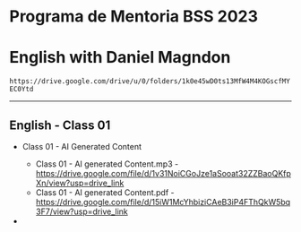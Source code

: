 # Programa de Mentoria BSS 2023
# English with Daniel Magndon

```https://drive.google.com/drive/u/0/folders/1k0e45wD0ts13MfW4M4KOGscfMYEC0Ytd```

___

## English - Class 01

- Class 01 - AI Generated Content
  - Class 01 - AI generated Content.mp3 - https://drive.google.com/file/d/1v31NoiCGoJze1aSooat32ZZBaoQKfpXn/view?usp=drive_link
  - Class 01 - AI generated Content.pdf - https://drive.google.com/file/d/15iW1McYhbiziCAeB3iP4FThQkW5bq3F7/view?usp=drive_link

- 




